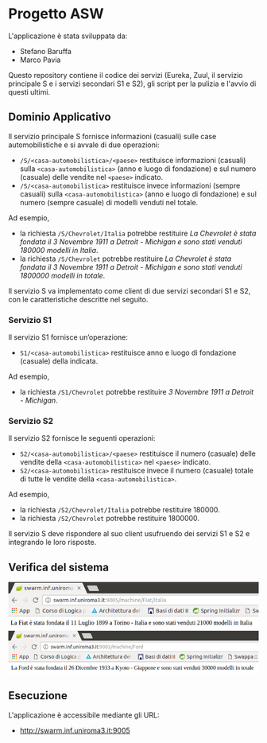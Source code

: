 # Progetto ASW

L'applicazione è stata sviluppata da:

* Stefano Baruffa
* Marco Pavia

Questo repository contiene il codice dei servizi (Eureka, Zuul, il servizio principale S e i servizi secondari S1 e S2), gli script per la pulizia e l'avvio di questi ultimi.

## Dominio Applicativo

Il servizio principale S fornisce informazioni (casuali) sulle case automobilistiche e si avvale di due operazioni:

* `/S/<casa-automobilistica>/<paese>` restituisce informazioni (casuali) sulla `<casa-automobilistica>` (anno e luogo di fondazione) e sul numero (casuale) delle vendite nel `<paese>` indicato. 
* `/S/<casa-automobilistica>` restituisce invece informazioni (sempre casuali) sulla `<casa-automobilistica>` (anno e luogo di fondazione) e sul numero (sempre casuale) di modelli venduti nel totale.

Ad esempio,

* la richiesta `/S/Chevrolet/Italia` potrebbe restituire _La Chevrolet è stata fondata il 3 Novembre 1911 a Detroit - Michigan e sono stati venduti 180000 modelli in Italia_.
* la richiesta `/S/Chevrolet` potrebbe restituire _La Chevrolet è stata fondata il 3 Novembre 1911 a Detroit - Michigan e sono stati venduti 1800000 modelli in totale_.

Il servizio S va implementato come client di due servizi secondari S1 e S2, con le caratteristiche descritte nel seguito.

### Servizio S1

Il servizio S1 fornisce un’operazione:

* `S1/<casa-automobilistica>` restituisce anno e luogo di fondazione (casuale) della <casa-automobilistica> indicata.

Ad esempio,

*  la richiesta `/S1/Chevrolet` potrebbe restituire _3 Novembre 1911 a Detroit - Michigan_.

### Servizio S2

Il servizio S2 fornisce le seguenti operazioni:

* `S2/<casa-automobilistica>/<paese>` restituisce il numero (casuale) delle vendite della `<casa-automobilistica>` nel `<paese>` indicato.
* `S2/<casa-automobilistica>` restituisce invece il numero (casuale) totale di tutte le vendite della `<casa-automobilistica>`.

Ad esempio,

* la richiesta `/S2/Chevrolet/Italia` potrebbe restituire 180000.
* la richiesta `/S2/Chevrolet` potrebbe restituire 1800000.

Il servizio S deve rispondere al suo client usufruendo dei servizi S1 e S2 e integrando le loro risposte.

## Verifica del sistema

![ScreenShot](img/verifica.png)
![ScreenShot](img/verifica1.png)

## Esecuzione

L'applicazione è accessibile mediante gli URL: 
* http://swarm.inf.uniroma3.it:9005

